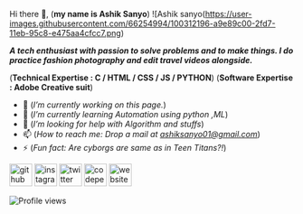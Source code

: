  Hi there 👋, (**my name is Ashik Sanyo**)
![Ashik sanyo(https://user-images.githubusercontent.com/66254994/100312196-a9e89c00-2fd7-11eb-95c8-e475aa4cfcc7.png)

***A tech enthusiast with passion to solve problems and to make things.
I do practice fashion photography and edit travel videos alongside.***

(**Technical Expertise : C / HTML / CSS / JS / PYTHON**)
(**Software Expertise  : Adobe Creative suit**)


- 🔭 (*I’m currently working on this page.*)
- 🌱 (*I’m currently learning Automation using python ,ML*)
- 🤔 (*I’m looking for help with Algorithm and stuffs*)
- 📫 (*How to reach me: Drop a mail at ashiksanyo01@gmail.com*)
- ⚡ (*Fun fact: Are cyborgs are same as in Teen Titans?!*)


[<img src='https://cdn.jsdelivr.net/npm/simple-icons@3.0.1/icons/github.svg' alt='github' height='40'>](https://github.com/ashiksanyo10)  [<img src='https://cdn.jsdelivr.net/npm/simple-icons@3.0.1/icons/instagram.svg' alt='instagram' height='40'>](https://www.instagram.com/sanyo.jpeg/)  [<img src='https://cdn.jsdelivr.net/npm/simple-icons@3.0.1/icons/twitter.svg' alt='twitter' height='40'>](https://twitter.com/@ashsanyo)  [<img src='https://cdn.jsdelivr.net/npm/simple-icons@3.0.1/icons/codepen.svg' alt='codepen' height='40'>](https://codepen.io/@ashsanyo)  [<img src='https://cdn.jsdelivr.net/npm/simple-icons@3.0.1/icons/icloud.svg' alt='website' height='40'>](https://ashiksanyo.netlify.app/)  

![Profile views](https://gpvc.arturio.dev/ashiksanyo10)  
